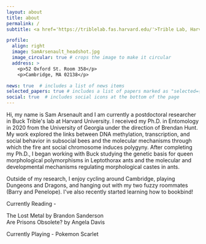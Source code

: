 ```yaml
---
layout: about
title: about
permalink: /
subtitle: <a href='https://triblelab.fas.harvard.edu/'>Trible Lab, Harvard Unversity</a>. samarsenault93 at gmail dot com

profile:
  align: right
  image: SamArsenault_headshot.jpg
  image_circular: true # crops the image to make it circular
  address: >
    <p>52 Oxford St. Room 358</p>
    <p>Cambridge, MA 02138</p>

news: true  # includes a list of news items
selected_papers: true # includes a list of papers marked as "selected={true}"
social: true  # includes social icons at the bottom of the page
---
```


Hi, my name is Sam Arsenault and I am currently a postdoctoral researcher in Buck Trible's lab at Harvard University. I received my Ph.D. in Entomology in 2020 from the University of Georgia under the direction of Brendan Hunt. My work explored the links between DNA methylation, transcription, and social behavior in subsocial bees and the molecular mechanisms through which the fire ant social chromosome induces polygyny. After completing my Ph.D., I began working with Buck studying the genetic basis for queen morphological polymorphisms in Leptothorax ants and the molecular and developmental mechanisms regulating morphological castes in ants. 

Outside of my research, I enjoy cycling around Cambridge, playing Dungeons and Dragons, and hanging out with my two fuzzy roommates (Barry and Penelope). I've also recently started learning how to bookbind!

Currently Reading -

The Lost Metal by Brandon Sanderson  
Are Prisons Obsolete? by Angela Davis

Currently Playing - Pokemon Scarlet